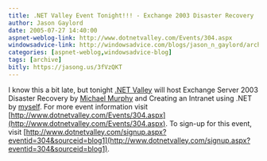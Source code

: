 ```yaml
---
title: .NET Valley Event Tonight!!! - Exchange 2003 Disaster Recovery
author: Jason Gaylord
date: 2005-07-27 14:40:00
aspnet-weblog-link: http://www.dotnetvalley.com/Events/304.aspx
windowsadvice-link: http://windowsadvice.com/blogs/jason_n_gaylord/archive/2005/07/27/July-2005-DotNetValley-Meeting.aspx
categories: [aspnet-weblog,windowsadvice-blog]
tags: [archive]
bitly: https://jasong.us/3fVzQKT
---
```


I know this a bit late, but tonight [.NET Valley](http://www.dotnetvalley.com/ ".NET Valley") will host Exchange Server 2003 Disaster Recovery by [Michael Murphy](http://www.dotnetvalley.com/Speakers/309.aspx) and Creating an Intranet using .NET by [myself](http://www.jasongaylord.com/). For more event information visit [http://www.dotnetvalley.com/Events/304.aspx](http://www.dotnetvalley.com/Events/304.aspx). To sign-up for this event, visit [http://www.dotnetvalley.com/signup.aspx?eventid=304&sourceid=blog1](http://www.dotnetvalley.com/signup.aspx?eventid=304&sourceid=blog1).